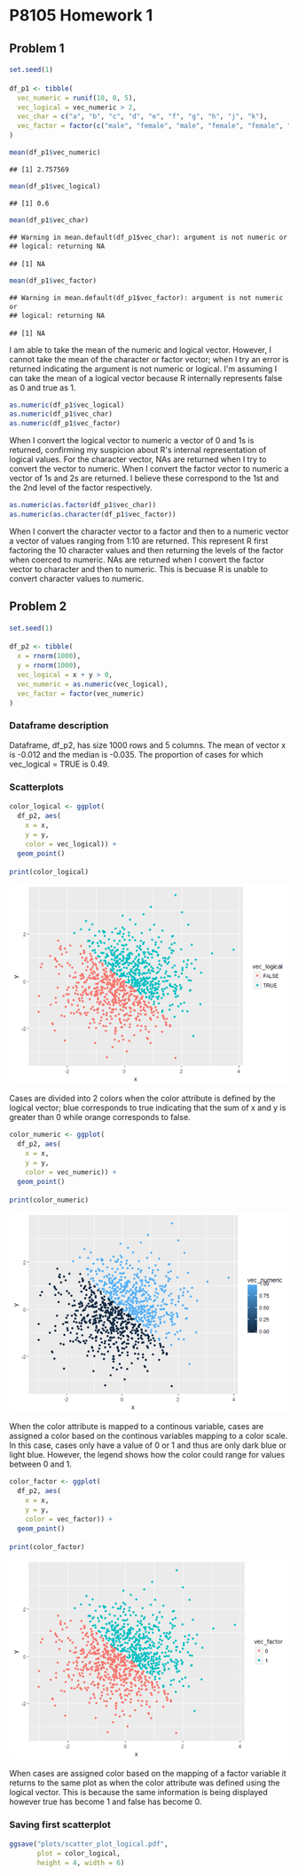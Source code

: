 P8105 Homework 1
================

Problem 1
---------

``` r
set.seed(1)

df_p1 <- tibble(
  vec_numeric = runif(10, 0, 5), 
  vec_logical = vec_numeric > 2, 
  vec_char = c("a", "b", "c", "d", "e", "f", "g", "h", "j", "k"), 
  vec_factor = factor(c("male", "female", "male", "female", "female", "male", "male", "female", "female", "male"))
)
```

``` r
mean(df_p1$vec_numeric)
```

    ## [1] 2.757569

``` r
mean(df_p1$vec_logical)
```

    ## [1] 0.6

``` r
mean(df_p1$vec_char)
```

    ## Warning in mean.default(df_p1$vec_char): argument is not numeric or
    ## logical: returning NA

    ## [1] NA

``` r
mean(df_p1$vec_factor)
```

    ## Warning in mean.default(df_p1$vec_factor): argument is not numeric or
    ## logical: returning NA

    ## [1] NA

I am able to take the mean of the numeric and logical vector. However, I cannot take the mean of the character or factor vector; when I try an error is returned indicating the argument is not numeric or logical. I'm assuming I can take the mean of a logical vector because R internally represents false as 0 and true as 1.

``` r
as.numeric(df_p1$vec_logical)
as.numeric(df_p1$vec_char)
as.numeric(df_p1$vec_factor)
```

When I convert the logical vector to numeric a vector of 0 and 1s is returned, confirming my suspicion about R's internal representation of logical values. For the character vector, NAs are returned when I try to convert the vector to numeric. When I convert the factor vector to numeric a vector of 1s and 2s are returned. I believe these correspond to the 1st and the 2nd level of the factor respectively.

``` r
as.numeric(as.factor(df_p1$vec_char))
as.numeric(as.character(df_p1$vec_factor))
```

When I convert the character vector to a factor and then to a numeric vector a vector of values ranging from 1:10 are returned. This represent R first factoring the 10 character values and then returning the levels of the factor when coerced to numeric. NAs are returned when I convert the factor vector to character and then to numeric. This is becuase R is unable to convert character values to numeric.

Problem 2
---------

``` r
set.seed(1)

df_p2 <- tibble(
  x = rnorm(1000), 
  y = rnorm(1000), 
  vec_logical = x + y > 0, 
  vec_numeric = as.numeric(vec_logical), 
  vec_factor = factor(vec_numeric)
)
```

### Dataframe description

Dataframe, df\_p2, has size 1000 rows and 5 columns. The mean of vector x is -0.012 and the median is -0.035. The proportion of cases for which vec\_logical = TRUE is 0.49.

### Scatterplots

``` r
color_logical <- ggplot(
  df_p2, aes(
    x = x, 
    y = y, 
    color = vec_logical)) +
  geom_point()

print(color_logical)
```

![](p8105_hw1_ntw2117_files/figure-markdown_github/scatter%20plot%20one-1.png)

Cases are divided into 2 colors when the color attribute is defined by the logical vector; blue corresponds to true indicating that the sum of x and y is greater than 0 while orange corresponds to false.

``` r
color_numeric <- ggplot(
  df_p2, aes(
    x = x, 
    y = y, 
    color = vec_numeric)) +
  geom_point()

print(color_numeric)
```

![](p8105_hw1_ntw2117_files/figure-markdown_github/scatter%20plot%20two-1.png)

When the color attribute is mapped to a continous variable, cases are assigned a color based on the continous variables mapping to a color scale. In this case, cases only have a value of 0 or 1 and thus are only dark blue or light blue. However, the legend shows how the color could range for values between 0 and 1.

``` r
color_factor <- ggplot(
  df_p2, aes(
    x = x, 
    y = y, 
    color = vec_factor)) + 
  geom_point()
  
print(color_factor)
```

![](p8105_hw1_ntw2117_files/figure-markdown_github/scatter%20plot%20three-1.png)

When cases are assigned color based on the mapping of a factor variable it returns to the same plot as when the color attribute was defined using the logical vector. This is because the same information is being displayed however true has become 1 and false has become 0.

### Saving first scatterplot

``` r
ggsave("plots/scatter_plot_logical.pdf", 
       plot = color_logical,
       height = 4, width = 6)
```
